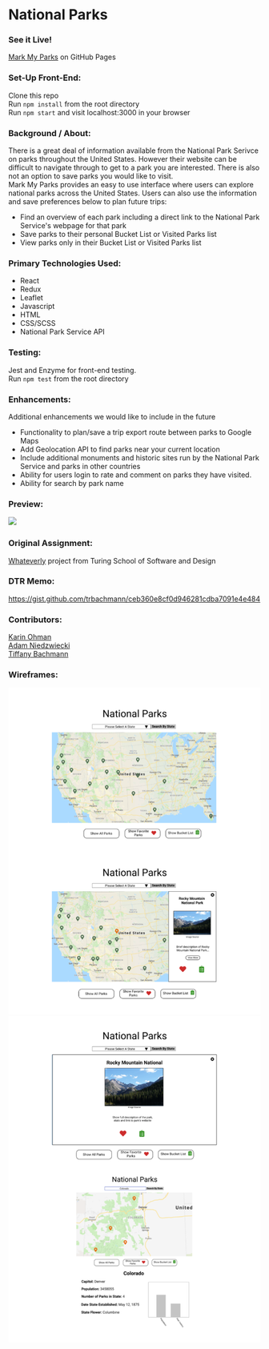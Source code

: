 # National Parks


### See it Live!
[Mark My Parks](https://kaohman.github.io/national-parks/) on GitHub Pages
### Set-Up Front-End:
Clone this repo  
Run `npm install` from the root directory  
Run `npm start` and visit localhost:3000 in your browser

### Background / About:
There is a great deal of information available from the National Park Serivce on parks throughout the United States. However their website can be difficult to navigate through to get to a park you are interested. There is also not an option to save parks you would like to visit.  
Mark My Parks provides an easy to use interface where users can explore national parks across the United States. Users can also use the information and save preferences below to plan future trips: 
 * Find an overview of each park including a direct link to the National Park Service's webpage for that park  
 * Save parks to their personal Bucket List or Visited Parks list 
 * View parks only in their Bucket List or Visited Parks list
### Primary Technologies Used:
 - React
 - Redux
 - Leaflet
 - Javascript
 - HTML
 - CSS/SCSS
 - National Park Service API

### Testing:
Jest and Enzyme for front-end testing.  
Run `npm test` from the root directory
### Enhancements:
Additional enhancements we would like to include in the future
* Functionality to plan/save a trip export route between parks to Google Maps  
* Add Geolocation API to find parks near your current location  
* Include additional monuments and historic sites run by the National Park Service and parks in other countries  
* Ability for users login to rate and comment on parks they have visited.
* Ability for search by park name
### Preview:
![](./public/readme-assets/mark-my-parks-demo.gif)

### Original Assignment:
[Whateverly](http://frontend.turing.io/projects/whateverly.html) project from Turing School of Software and Design

### DTR Memo:
https://gist.github.com/trbachmann/ceb360e8cf0d946281cdba7091e4e484


### Contributors:
[Karin Ohman](https://github.com/kaohman)  
[Adam Niedzwiecki](https://github.com/AdamN8142)  
[Tiffany Bachmann](https://github.com/trbachmann)


### Wireframes:
![Original wireframes](./public/readme-assets/wireframes-1.png)  
![Original wireframes cont](./public/readme-assets/wireframes-2.png)
